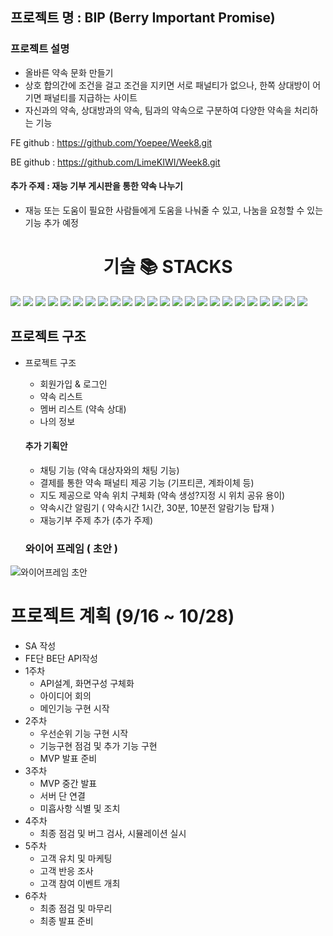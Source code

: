 ## 프로젝트 명 : BIP (Berry Important Promise)

### 프로젝트 설명
- 올바른 약속 문화 만들기
- 상호 합의간에 조건을 걸고 조건을 지키면 서로 패널티가 없으나, 한쪽 상대방이 어기면 패널티를 지급하는 사이트
- 자신과의 약속, 상대방과의 약속, 팀과의 약속으로 구분하여 다양한 약속을 처리하는 기능

 FE github : https://github.com/Yoepee/Week8.git

 BE github : https://github.com/LimeKIWI/Week8.git
 
  #### 추가 주제 : 재능 기부 게시판을 통한 약속 나누기
  - 재능 또는 도움이 필요한 사람들에게 도움을 나눠줄 수 있고, 나눔을 요청할 수 있는 기능 추가 예정

<div align=center><h1>기술 📚 STACKS</h1></div>
<div>
<img src="https://img.shields.io/badge/html5-E34F26?style=for-the-badge&logo=html5&logoColor=white">
<img src="https://img.shields.io/badge/css-1572B6?style=for-the-badge&logo=css3&logoColor=white">
<img src="https://img.shields.io/badge/javascript-F7DF1E?style=for-the-badge&logo=javascript&logoColor=black">
 <img src="https://img.shields.io/badge/react-61DAFB?style=for-the-badge&logo=react&logoColor=black"> 
  <img src="https://img.shields.io/badge/github-181717?style=for-the-badge&logo=github&logoColor=white">
  <img src="https://img.shields.io/badge/git-F05032?style=for-the-badge&logo=git&logoColor=white">
  <img src="https://img.shields.io/badge/Redux-Toolkit-764ABC?style=for-the-badge&logo=redux&logoColor=white">
  <img src="https://img.shields.io/badge/React Router-CA4245?style=for-the-badge&logo=reactrouter&logoColor=white">
  <img src="https://img.shields.io/badge/MUI-007FFF?style=for-the-badge&logo=mui&logoColor=white">
  <img src="https://img.shields.io/badge/Material Design Icons-2196F3?style=for-the-badge&logo=materialdesignicons&logoColor=white">
  <img src="https://img.shields.io/badge/Material Design-757575?style=for-the-badge&logo=materialdesign&logoColor=white">
  <img src="https://img.shields.io/badge/Calendar-4285F4?style=for-the-badge&logo=googlecalendar&logoColor=white">
  <img src="https://img.shields.io/badge/PWA-5A0FC8?style=for-the-badge&logo=pwa&logoColor=white">
  <img src="https://img.shields.io/badge/styled-components-DB7093?style=for-the-badge&logo=styled-components&logoColor=white">
  <img src="https://img.shields.io/badge/Create React App-09D3AC?style=for-the-badge&logo=create React App&logoColor=white">
  <img src="https://img.shields.io/badge/Axios-5A29E4?style=for-the-badge&logo=Axios&logoColor=white">
  <img src="https://img.shields.io/badge/Notion-000000?style=for-the-badge&logo=Notion&logoColor=white">
  <img src="https://img.shields.io/badge/Figma-F24E1E?style=for-the-badge&logo=Figma&logoColor=white">
  <img src="https://img.shields.io/badge/Kakao-FFCD00?style=for-the-badge&logo=Kakao&logoColor=black">
  <img src="https://img.shields.io/badge/Naver-03C75A?style=for-the-badge&logo=Naver&logoColor=white">
  <img src="https://img.shields.io/badge/Google Maps-4285F4?style=for-the-badge&logo=Google Maps&logoColor=red">
  <img src="https://img.shields.io/badge/Gmail-EA4335?style=for-the-badge&logo=Gmail&logoColor=white">
  <img src="https://img.shields.io/badge/Sourcetree-0052CC?style=for-the-badge&logo=Sourcetree&logoColor=white">
  <img src="https://img.shields.io/badge/Visual Studio Code-007ACC?style=for-the-badge&logo=Visual Studio Code&logoColor=white">
</div>


    
## 프로젝트 구조

- 프로젝트 구조
    - 회원가입 & 로그인
    - 약속 리스트
    - 멤버 리스트 (약속 상대)
    - 나의 정보
    
    #### 추가 기획안
    
    - 채팅 기능 (약속 대상자와의 채팅 기능)
    - 결제를 통한 약속 패널티 제공 기능 (기프티콘, 계좌이체 등)
    - 지도 제공으로 약속 위치 구체화 (약속 생성?지정 시 위치 공유 용이)
    - 약속시간 알림기 ( 약속시간 1시간, 30분, 10분전 알람기능 탑재 )
    - 재능기부 주제 추가 (추가 주제)
    
  ### 와이어 프레임 ( 초안 )
![와이어프레임 초안](https://user-images.githubusercontent.com/110077966/190945757-84515769-7567-46ef-b5eb-58f6b8286974.png)
  
  # 프로젝트 계획 (9/16 ~ 10/28)

- SA 작성
- FE단 BE단 API작성
- 1주차
    - API설계, 화면구성 구체화
    - 아이디어 회의
    - 메인기능 구현 시작
- 2주차
    - 우선순위 기능 구현 시작
    - 기능구현 점검 및 추가 기능 구현
    - MVP 발표 준비
- 3주차
    - MVP 중간 발표
    - 서버 단 연결
    - 미흡사항 식별 및 조치
- 4주차
    - 최종 점검 및 버그 검사, 시뮬레이션 실시
- 5주차
    - 고객 유치 및 마케팅
    - 고객 반응 조사
    - 고객 참여 이벤트 개최
- 6주차
    - 최종 점검 및 마무리
    - 최종 발표 준비
